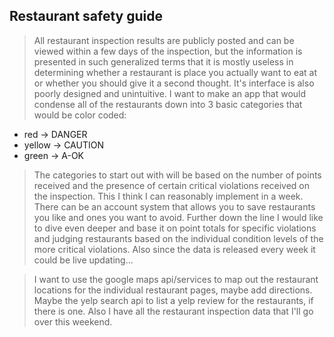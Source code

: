 ## Restaurant safety guide

> All restaurant inspection results are publicly posted
  and can be viewed within a few days of the inspection,
  but the information is presented in such generalized terms
  that it is mostly useless in determining whether a restaurant is place you actually want to eat at or whether you should give it a second thought. It's interface is also poorly designed and unintuitive. I want to make an app that would condense all of the restaurants down into 3 basic categories that would be color coded:

  * red -> DANGER
  * yellow -> CAUTION
  * green -> A-OK

> The categories to start out with will be based on the number
  of points received and the presence of certain critical violations received on the inspection. This I think I can reasonably implement in a week. There can be an account system that allows you to save restaurants you like and ones you want to avoid. Further down the line I would like to dive even deeper and base it on point totals for specific violations and judging restaurants based on the individual condition levels of the more critical violations. Also since the data is released every week it could be live updating...

> I want to use the google maps api/services to map out the restaurant locations for the individual restaurant pages, maybe add directions. Maybe the yelp search api to list a yelp review for the restaurants, if there is one. Also I have all the restaurant inspection data that I'll go over this weekend.